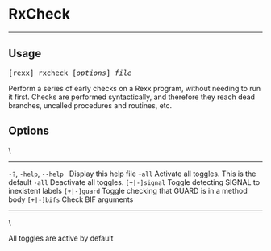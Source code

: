 RxCheck
=======

----------------------------

## Usage

<pre>
[rexx] rxcheck [<em>options</em>] <em>file</em>
</pre>

Perform a series of early checks on a Rexx program, without needing to
run it first. Checks are performed syntactically, and therefore they
reach dead branches, uncalled procedures and routines, etc.

## Options

\

----------------------------------- ----------------------
`-?`, `-help`, `--help`&nbsp;&nbsp; Display this help file
`+all`                              Activate all toggles. This is the default
`-all`                              Deactivate all toggles.
`[+|-]signal`                       Toggle detecting SIGNAL to inexistent labels
`[+|-]guard`                        Toggle checking that GUARD is in a method body
`[+|-]bifs`                         Check BIF arguments
----------------------------------- ----------------------

\

All toggles are active by default